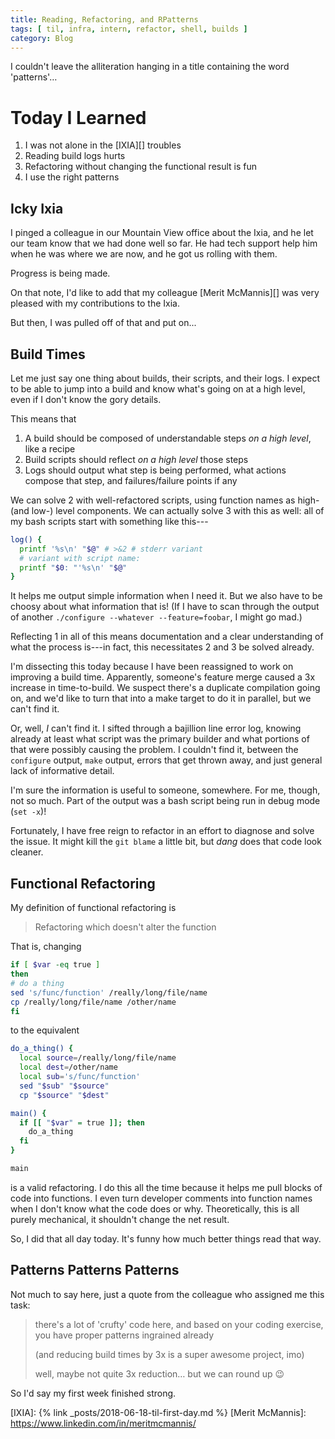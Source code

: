 ```yaml
---
title: Reading, Refactoring, and RPatterns
tags: [ til, infra, intern, refactor, shell, builds ]
category: Blog
---
```


I couldn't leave the alliteration hanging in a title containing the word
'patterns'…

# Today I Learned

1. I was not alone in the [IXIA][] troubles
2. Reading build logs hurts
3. Refactoring without changing the functional result is fun
4. I use the right patterns

## Icky Ixia

I pinged a colleague in our Mountain View office about the Ixia, and he let our
team know that we had done well so far. He had tech support help him when he was
where we are now, and he got us rolling with them.

Progress is being made.

On that note, I'd like to add that my colleague [Merit McMannis][] was very
pleased with my contributions to the Ixia.

But then, I was pulled off of that and put on...

## Build Times

Let me just say one thing about builds, their scripts, and their logs. I expect
to be able to jump into a build and know what's going on at a high level,
even if I don't know the gory details.

This means that

1. A build should be composed of understandable steps *on a high level*, like a
recipe
2. Build scripts should reflect *on a high level* those steps
3. Logs should output what step is being performed, what actions compose that
step, and failures/failure points if any

We can solve 2 with well-refactored scripts, using function names as high- (and
low-) level components. We can actually solve 3 with this as well: all of my
bash scripts start with something like this---

```bash
log() {
  printf '%s\n' "$@" # >&2 # stderr variant
  # variant with script name:
  printf "$0: "'%s\n' "$@"
}
```

It helps me output simple information when I need it. But we also have to be
choosy about what information that is! (If I have to scan through the output of
another `./configure --whatever --feature=foobar`, I might go mad.)

Reflecting 1 in all of this means documentation and a clear understanding of
what the process is---in fact, this necessitates 2 and 3 be solved already.

I'm dissecting this today because I have been reassigned to work on improving a
build time. Apparently, someone's feature merge caused a 3x increase in
time-to-build. We suspect there's a duplicate compilation going on, and we'd
like to turn that into a make target to do it in parallel, but we can't find it.

Or, well, *I* can't find it. I sifted through a bajillion line error log,
knowing already at least what script was the primary builder and what portions
of that were possibly causing the problem. I couldn't find it, between the
`configure` output, `make` output, errors that get thrown away, and just general
lack of informative detail.

I'm sure the information is useful to someone, somewhere. For me, though, not so
much. Part of the output was a bash script being run in debug mode (`set -x`)!

Fortunately, I have free reign to refactor in an effort to diagnose and solve
the issue. It might kill the `git blame` a little bit, but *dang* does that code
look cleaner.

## Functional Refactoring

My definition of functional refactoring is

> Refactoring which doesn't alter the function

That is, changing

```bash
if [ $var -eq true ]
then
# do a thing
sed 's/func/function' /really/long/file/name
cp /really/long/file/name /other/name
fi

```

to the equivalent

```bash
do_a_thing() {
  local source=/really/long/file/name
  local dest=/other/name
  local sub='s/func/function'
  sed "$sub" "$source"
  cp "$source" "$dest"

main() {
  if [[ "$var" = true ]]; then
    do_a_thing
  fi
}

main
```

is a valid refactoring. I do this all the time because it helps me pull blocks
of code into functions. I even turn developer comments into function names when
I don't know what the code does or why. Theoretically, this is all purely
mechanical, it shouldn't change the net result.

So, I did that all day today. It's funny how much better things read that way.

## Patterns Patterns Patterns

Not much to say here, just a quote from the colleague who assigned me this task:

> there's a lot of 'crufty' code here, and based on your coding exercise, you
> have proper patterns ingrained already
>
> (and reducing build times by 3x is a super awesome project, imo)
>
> well, maybe not quite 3x reduction… but we can round up :wink:

So I'd say my first week finished strong.

[IXIA]: {% link _posts/2018-06-18-til-first-day.md %}
[Merit McMannis]: https://www.linkedin.com/in/meritmcmannis/
